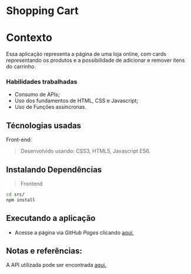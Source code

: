 # Shopping Cart

# Contexto
Essa aplicação representa a página de uma loja online, com cards representando os produtos e a possibilidade de adicionar e remover itens do carrinho.

### Habilidades trabalhadas
* Consumo de APIs;
* Uso dos fundamentos de HTML, CSS e Javascript;
* Uso de Funções assíncronas.

## Técnologias usadas

Front-end:
> Desenvolvido usando: CSS3, HTML5, Javascript ES6.


## Instalando Dependências

> Frontend
```bash
cd src/
npm install
``` 
## Executando a aplicação

* Acesse a página via *GitHub Pages* clicando [aqui.](https://raffrasson.github.io/Shopping_Cart/)


## Notas e referências:

A API utilizada pode ser encontrada [aqui.](https://developers.mercadolivre.com.br/pt_br/api-docs-pt-br)
